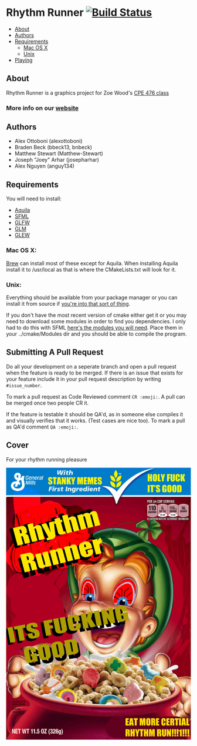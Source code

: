 Rhythm Runner [![Build Status](https://travis-ci.org/bbeck13/RhythmRunner.svg?branch=master)](https://travis-ci.org/bbeck13/RhythmRunner)
========================================================================================================================================
- [About](#about)
- [Authors](#authors)
- [Requirements](#requirements)
   - [Mac OS X](#mac-os-x)
   - [Unix](#unix)
- [Playing](#playing)


About
-----
Rhythm Runner is a graphics project for Zoe Wood's [CPE 476 class](http://users.csc.calpoly.edu/~zwood/teaching/csc476/index.html)
### More info on our [website](https://bbeck13.github.io/RhythmRunner/)

Authors
-------
- Alex Ottoboni (alexottoboni)
- Braden Beck (bbeck13, bnbeck)
- Matthew Stewart (Matthew-Stewart)
- Joseph "Joey" Arhar (josepharhar)
- Alex Nguyen (anguy134)

Requirements
------------
You will need to install:

- [Aquila](http://aquila-dsp.org/download/)
- [SFML](https://www.sfml-dev.org/download.php)
- [GLFW](http://www.glfw.org/)
- [GLM](http://glm.g-truc.net/0.9.8/index.html)
- [GLEW](http://glew.sourceforge.net/)

### Mac OS X:
[Brew](http://brew.sh) can install most of these except for Aquila. When installing
Aquila install it to /usr/local as that is where the CMakeLists.txt will look for it.
### Unix:
Everything should be available from your package manager or you can install it from source
if [you're into that sort of thing](https://stallman.org/).

If you don't have the most recent version of cmake either get it or you may need to
download some modules in order to find you dependencies. I only had to do this with SFML
[here's the modules you will need](https://github.com/SFML/SFML/tree/master/cmake/Modules).
Place them in your ../cmake/Modules dir and you should be able to compile the program.

Submitting A Pull Request
-------------------------
Do all your development on a seperate branch and open a pull request when the
feature is ready to be merged. If there is an issue that exists for your feature
include it in your pull request description by writing `#issue_number`.

To mark a pull request as Code Reviewed comment `CR :emoji:`.
A pull can be merged once two people CR it.

If the feature is testable it should be QA'd, as in someone else compiles it
and visually verifies that it works. (Test cases are nice too).
To mark a pull as QA'd comment `QA :emoji:`.

Cover
-----

For your rhythm running pleasure

![Image](./assets/readme/cover.jpg?raw=true)
